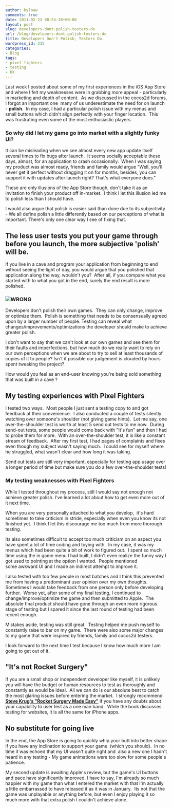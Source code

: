 ```yaml
---
author: kylnew
comments: true
date: 2011-02-23 00:53:18+00:00
layout: post
slug: developers-dont-polish-testers-do
url: /blog/developers-dont-polish-testers-do
title: Developers Don't Polish, Testers Do.
wordpress_id: 235
categories:
- Blog
tags:
- pixel fighters
- testing
- UX
---
```


Last week I posted about some of my first experiences in the iOS App Store and where I felt my weaknesses were in grabbing more appeal - particularly in marketing and depth of content.  As we discussed in the cocos2d forums, I forgot an important one  many of us underestimate the need for on launch - **polish**.  <!-- more -->In my case, I had a particular polish issue with my menus and small buttons which didn't align perfectly with your finger location.  This was frustrating even some of the most enthusiastic players.


### So why did I let my game go into market with a slightly funky UI?


It can be misleading when we see almost every new app update itself several times to fix bugs after launch.  It seems socially acceptable these days, almost, for an application to crash occasionally.  When I was saying my product was almost ready, friends and family would argue "Well, you'll never get it perfect without dragging it on for months, besides, you can support it with updates after launch right? That's what everyone does."

These are only illusions of the App Store though, don't take it as an invitation to finish your product off in-market.  I think I let this illusion led me to polish less than I should have.

I would also argue that polish is easier said than done due to its subjectivity - We all define polish a little differently based on our perceptions of what is important. There's only one clear way I see of fixing that.


## The less user tests you put your game through before you launch, the more subjective 'polish' will be.


If you live in a cave and program your application from beginning to end without seeing the light of day, you would argue that you polished that application along the way, wouldn't you?  After all, if you compare what you started with to what you got in the end, surely the end result is more polished.


### [![](http://kylnew.com/wp-content/uploads/2011/02/Gamechangepolish.png)](http://kylnew.com/wp-content/uploads/2011/02/Gamechangepolish.png)**WRONG**


Developers don't polish their own games.  They can only change, improve or optimize them.  Polish is something that needs to be consensually agreed upon by a larger number of people. Testing can reveal what changes/improvements/optimizations the developer should make to achieve greater polish.

I don't want to say that we can't look at our own games and see them for their faults and imperfections, but how much do we really want to rely on our own perceptions when we are about to try to sell at least thousands of copies of it to people? Isn't it possible our judgement is clouded by hours spent tweaking the project?

How would you feel as an end-user knowing you're being sold something that was built in a cave ?


## My testing experiences with Pixel Fighters


I tested two ways.  Most people I just sent a testing copy to and got feedback at their convenience.  I also conducted a couple of tests silently watching over someone's shoulder (not giving game hints).  Let me say, one over-the-shoulder test is worth at least 5 send out tests to me now.  During send-out tests, some people would come back with "It's fun" and then I had to probe them for more.  With an over-the-shoulder test, it is like a constant stream of feedback.  After my first test, I had pages of complaints and fixes even though my subject wasn't saying much.  I could see for myself where he struggled, what wasn't clear and how long it was taking.

Send out tests are still very important, especially for testing app usage over a longer period of time but make sure you do a few over-the-shoulder tests!


### My testing weaknesses with Pixel Fighters


While I tested throughout my process, still I would say not enough not achieve greater polish. I've learned a lot about how to get even more out of it next time.

When you are very personally attached to what you develop,  it's hard sometimes to take criticism in stride, especially when even you know its not finished yet.  I think I let this discourage me too much from more thorough testing.

Its also sometimes difficult to accept too much criticism on an aspect you have spent a lot of time coding and toying with.  In my case, it was my menus which had been quite a bit of work to figured out.  I spent so much time using the in game menu I had built, I didn't even realize the funny way I got used to pointing at the option I wanted.  People mentioned some awkward UI and I made an indirect attempt to improve it.

I also tested with too few people in most batches and I think this prevented me from having a predominant user opinion over my own thoughts. Sometimes I would take feedback from one person only before developing further.  Worse yet, after some of my final testing, I continued to change/improve/optimize the game and then submitted to Apple.  The absolute final product should have gone through an even more rigorous stage of testing but I spared it since the last round of testing had been recent enough.

Mistakes aside, testing was still great.  Testing helped me push myself to constantly raise to bar on my game.  There were also some major changes to my game that were inspired by friends, family and cocos2d testers.

I look forward to the next time I test because I know how much more I am going to get out of it.


## "It's not Rocket Surgery"


If you are a small shop or independent developer like myself, it is unlikely you will have the budget or human resources to test as thoroughly and constantly as would be ideal.  All we can do is our absolute best to catch the most glaring issues before entering the market.  I strongly recommend [**Steve Krug's "Rocket Surgery Made Easy"**](http://www.sensible.com/rocketsurgery/index.html) if you have any doubts about your capability to user test as a one man band.  While the book discusses testing for websites, it is all the same for iPhone apps.


## No substitute for going live


In the end, the App Store is going to quickly whip your butt into better shape if you have any inclination to support your game  (which you should).  In no time it was echoed that my UI wasn't quite right and  also a new one I hadn't heard in any testing - My game animations were too slow for some people's patience.

My second update is awaiting Apple's review, but the game's UI buttons and pace have significantly improved. I have to say, I'm already so much happier with my game than what I entered the market with that I'm actually a little embarrassed to have released it as it was in January.  Its not that the game was unplayable or anything before, but even I enjoy playing it so much more with that extra polish I couldn't achieve alone.
